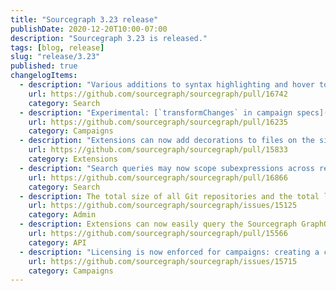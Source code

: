 ```yaml
---
title: "Sourcegraph 3.23 release"
publishDate: 2020-12-20T10:00-07:00
description: "Sourcegraph 3.23 is released."
tags: [blog, release]
slug: "release/3.23"
published: true
changelogItems:
  - description: "Various additions to syntax highlighting and hover tooltips in the search query bar (e.g., regular expressions). Can be disabled with `{ \"experimentalFeatures\": { \"enableSmartQuery\": false } }` in case of unlikely adverse effects."
    url: https://github.com/sourcegraph/sourcegraph/pull/16742
    category: Search
  - description: "Experimental: [`transformChanges` in campaign specs](https://docs.sourcegraph.com/campaigns/references/campaign_spec_yaml_reference#transformchanges) is now available as a feature preview to allow users to create multiple changesets in a single repository."
    url: https://github.com/sourcegraph/sourcegraph/pull/16235
    category: Campaigns
  - description: "Extensions can now add decorations to files on the sidebar tree view and tree page through the [experimental `FileDecoration` API](https://docs.sourcegraph.com/extensions/authoring/tutorials/file_decorations)."
    url: https://github.com/sourcegraph/sourcegraph/pull/15833
    category: Extensions
  - description: "Search queries may now scope subexpressions across repositories and files, and also allow greater freedom for combining search filters. See the updated documentation on [search subexpressions](https://docs.sourcegraph.com/code_search/tutorials/search_subexpressions) to learn more."
    url: https://github.com/sourcegraph/sourcegraph/pull/16866
    category: Search
  - description: The total size of all Git repositories and the total lines of code for indexed branches are now displayed in the site admin overview.
    url: https://github.com/sourcegraph/sourcegraph/issues/15125
    category: Admin
  - description: Extensions can now easily query the Sourcegraph GraphQL API through a dedicated API method.
    url: https://github.com/sourcegraph/sourcegraph/pull/15566
    category: API
  - description: "Licensing is now enforced for campaigns: creating a campaign with more than five changesets requires a valid license. Please [contact Sourcegraph with any licensing questions](https://about.sourcegraph.com/contact/sales/)."
    url: https://github.com/sourcegraph/sourcegraph/issues/15715
    category: Campaigns
---
```

